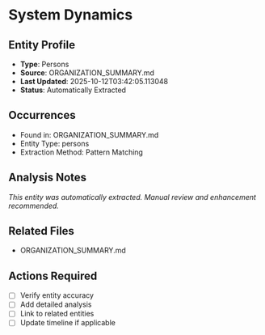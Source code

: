 # System Dynamics

## Entity Profile
- **Type**: Persons
- **Source**: ORGANIZATION_SUMMARY.md
- **Last Updated**: 2025-10-12T03:42:05.113048
- **Status**: Automatically Extracted

## Occurrences
- Found in: ORGANIZATION_SUMMARY.md
- Entity Type: persons
- Extraction Method: Pattern Matching

## Analysis Notes
*This entity was automatically extracted. Manual review and enhancement recommended.*

## Related Files
- ORGANIZATION_SUMMARY.md

## Actions Required
- [ ] Verify entity accuracy
- [ ] Add detailed analysis
- [ ] Link to related entities
- [ ] Update timeline if applicable
